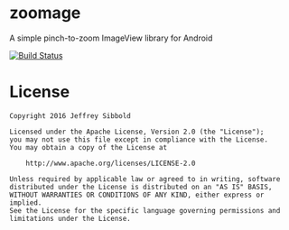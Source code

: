 # zoomage
A simple pinch-to-zoom ImageView library for Android

[![Build Status](https://travis-ci.org/jsibbold/zoomage.svg?branch=master)](https://travis-ci.org/jsibbold/zoomage)

# License
```
Copyright 2016 Jeffrey Sibbold

Licensed under the Apache License, Version 2.0 (the "License");
you may not use this file except in compliance with the License.
You may obtain a copy of the License at

    http://www.apache.org/licenses/LICENSE-2.0

Unless required by applicable law or agreed to in writing, software
distributed under the License is distributed on an "AS IS" BASIS,
WITHOUT WARRANTIES OR CONDITIONS OF ANY KIND, either express or implied.
See the License for the specific language governing permissions and
limitations under the License.
```

